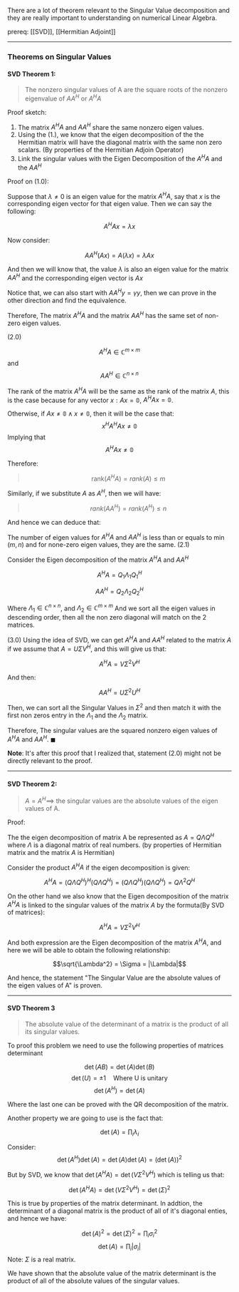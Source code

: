 There are a lot of theorem relevant to the Singular Value decomposition and they are really important to understanding on numerical Linear Algebra. 

prereq: [[SVD]], [[Hermitian Adjoint]]


---

### Theorems on Singular Values

#### SVD Theorem 1:
> The nonzero singular values of A are the square roots of the nonzero eigenvalue of $AA^H$ or $A^HA$

Proof sketch: 
1. The matrix $A^HA$ and $AA^H$ share the same nonzero eigen values. 
2. Using the (1.), we know that the eigen decomposition of the the Hermitian matrix will have the diagonal matrix with the same non zero scalars. (By properties of the Hermitian Adjoin Operator)
3. Link the singular values with the Eigen Decomposition of the $A^HA$ and the $AA^H$

Proof on (1.0): 

Suppose that $\lambda\neq 0$ is an eigen value for the matrix $A^HA$, say that $x$ is the corresponding eigen vector for that eigen value. Then we can say the following: 

$$A^HAx = \lambda x$$

Now consider: 

$$AA^H(Ax) = A(\lambda x) = \lambda Ax$$ 

And then we will know that, the value $\lambda$ is also an eigen value for the matrix $AA^H$ and the corresponding eigen vector is $Ax$

Notice that, we can also start with $AA^Hy = \gamma y$, then we can prove in the other direction and find the equivalence. 

Therefore, The matrix $A^HA$ and the matrix $AA^H$ has the same set of non-zero eigen values. 


(2.0)

$$A^HA \in \mathbb{C}^{m\times m}$$ and $$AA^H \in \mathbb{C}^{n\times n}$$

The rank of the matrix $A^HA$ will be the same as the rank of the matrix $A$, this is the case because for any vector $x: Ax = \mathbb{0}$, $A^HAx = \mathbb{0}$. 

Otherwise, if $Ax\ne \mathbb{0} \wedge x \ne \mathbb{0}$, then it will be the case that: 
$$x^HA^HAx \ne \mathbb{0}$$
Implying that $$A^HAx \ne \mathbb{0}$$

Therefore: 
> $$\text{rank}(A^HA) = rank(A)\leq m$$

Similarly, if we substitute $A$ as $A^H$, then we will have: 

>  $$
>  rank(AA^H) = rank(A^H) \leq n
>  $$

And hence we can deduce that:

The number of eigen values for $A^HA$ and $AA^H$ is less than or equals to $\min(m, n)$ and for none-zero eigen values, they are the same. 
(2.1)

Consider the Eigen decomposition of the matrix $A^HA$ and $AA^H$

$$
	A^HA = Q_1\Lambda_1Q_1^H
$$

$$
	AA^H = Q_2 \Lambda_2 Q_2^H
$$

Where $\Lambda_1 \in \mathbb{C}^{n\times n}$, and $\Lambda_2\in \mathbb{C}^{m\times m}$ And we sort all the eigen values in descending order, then all the non zero diagonal will match on the 2 matrices. 

(3.0) Using the idea of SVD, we can get $A^HA$ and $AA^H$ related to the matrix $A$ if we assume that $A = U\Sigma V^H$, and this will give us that: 

$$
	A^HA = V\Sigma^2V^H
$$

And then: 

$$
	AA^H = U\Sigma^2 U^H
$$

Then, we can sort all the Singular Values in $\Sigma^2$ and then match it with the first non zeros entry in the $\Lambda_1$ and the $\Lambda_2$ matrix. 

Therefore, The singular values are the squared nonzero eigen values of $A^HA$ and $AA^H$.  $\blacksquare$

**Note**:  It's after this proof that I realized that, statement (2.0) might not be directly relevant to the proof. 

---

#### SVD Theorem 2: 

> $A = A^H \implies$ the singular values are the absolute values of the eigen values of A. 

Proof: 

The the eigen decomposition of matrix A be represented as $A = Q \Lambda Q^H$ where $\Lambda$ is a diagonal matrix of real numbers. (by properties of Hermitian matrix and the matrix $A$ is Hermitian)

Consider the product $A^HA$ if the eigen decomposition is given: 

$$A^HA = (Q\Lambda Q^H)^H(Q\Lambda Q^H) = (Q\Lambda Q^H)(Q\Lambda Q^H) = Q\Lambda^2 Q^H$$

On the other hand we also know that the  Eigen decomposition of the matrix $A^HA$ is linked to the singular values of the matrix $A$ by the formuta(By SVD of matrices): 

$$A^HA = V\Sigma^2 V^H$$

And both expression are the Eigen decomposition of the matrix $A^HA$, and here we will be able to obtain the following relationship: 

$$\sqrt{\Lambda^2} = \Sigma = |\Lambda|$$

And hence, the statement "The Singular Value are the absolute values of the eigen values of A" is proven. 

---
#### SVD Theorem 3

> The absolute value of the determinant of a matrix is the product of all its singular values. 

To proof this problem we need to use the following properties of matrices determinant

$$\det(AB) = \det(A)\det(B)$$ $$
\det(U) = \pm 1 \quad \text{Where U is unitary}$$ $$
\det(A^H) = \det(A)$$

Where the last one can be proved with the QR decomposition of the matrix. 

Another property we are going to use is the fact that: 

$$\det(A) = \prod_{i}\lambda_i$$

Consider: 
$$\det(A^H)\det(A) = \det(A)\det(A) = (\det(A))^2$$

But by SVD, we know that $\det(A^HA) = \det(V\Sigma^2 V^H)$ which is telling us that: 

$$\det(A^HA) = \det(V\Sigma^2 V^H) = \det(\Sigma)^2$$

This is true by properties of the matrix determinant. In addtion, the determinant of a diagonal matrix is the product of all of it's diagonal enties, and hence we have: 

$$\det(A)^2 = \det(\Sigma)^2 = \prod_i{\sigma_i^2}$$ $$\det(A) = \prod_i{|\sigma_i|}$$
Note: $\Sigma$ is a real matrix. 

We have shown that the absolute value of the matrix determinant is the product of all of the absolute values of the singular values. 